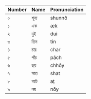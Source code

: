 | Number | Name  | Pronunciation |
|--------|-------|---------------|
| ০      | শূন্য | shunnô        |
| ১      | এক    | æk            |
| ২      | দুই   | dui           |
| ৩      | তিন   | tin           |
| ৪      | চার   | char          |
| ৫      | পাঁচ  | pãch          |
| ৬      | ছয়   | chhôy         |
| ৭      | সাত   | shat          |
| ৮      | আট    | aṭ            |
| ৯      | নয়   | nôy           |
